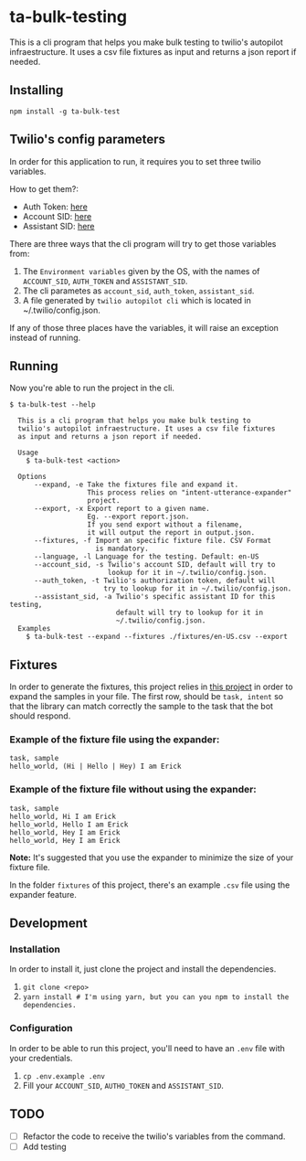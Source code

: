 # ta-bulk-testing
This is a cli program that helps you make bulk testing to twilio's autopilot infraestructure. It uses a csv file fixtures as input and returns a json report if needed.

## Installing
`npm install -g ta-bulk-test`

## Twilio's config parameters
In order for this application to run, it requires you to set three twilio variables.

How to get them?:
- Auth Token: <a href="https://www.twilio.com/console">here</a>
- Account SID: <a href="https://www.twilio.com/console">here</a>
- Assistant SID: <a href="https://www.twilio.com/console/autopilot/list">here</a>

There are three ways that the cli program will try to get those variables from:
1. The `Environment variables` given by the OS, with the names of `ACCOUNT_SID`, `AUTH_TOKEN` and `ASSISTANT_SID`.
2. The cli parametes as `account_sid`, `auth_token`, `assistant_sid`.
3. A file generated by `twilio autopilot cli` which is located in ~/.twilio/config.json.

If any of those three places have the variables, it will raise an exception instead of running.

## Running
Now you're able to run the project in the cli.
```
$ ta-bulk-test --help

  This is a cli program that helps you make bulk testing to
  twilio's autopilot infraestructure. It uses a csv file fixtures
  as input and returns a json report if needed.

  Usage
    $ ta-bulk-test <action>
 
  Options
      --expand, -e Take the fixtures file and expand it.
                   This process relies on "intent-utterance-expander"
                   project.
      --export, -x Export report to a given name.
                   Eg. --export report.json.
                   If you send export without a filename,
                   it will output the report in output.json.
      --fixtures, -f Import an specific fixture file. CSV Format
                     is mandatory.
      --language, -l Language for the testing. Default: en-US
      --account_sid, -s Twilio's account SID, default will try to
                        lookup for it in ~/.twilio/config.json.
      --auth_token, -t Twilio's authorization token, default will
                       try to lookup for it in ~/.twilio/config.json.
      --assistant_sid, -a Twilio's specific assistant ID for this testing,
                          default will try to lookup for it in
                          ~/.twilio/config.json.
  Examples
    $ ta-bulk-test --expand --fixtures ./fixtures/en-US.csv --export
```

## Fixtures
In order to generate the fixtures, this project relies in <a href="https://www.npmjs.com/package/intent-utterance-expander">this project</a> in order to expand the samples in your file. The first row, should be `task, intent` so that the library can match correctly the sample to the task that the bot should respond.

### Example of the fixture file using the expander:
```csv
task, sample
hello_world, (Hi | Hello | Hey) I am Erick
```

### Example of the fixture file without using the expander:
```csv
task, sample
hello_world, Hi I am Erick
hello_world, Hello I am Erick
hello_world, Hey I am Erick
hello_world, Hey I am Erick
```
**Note:** It's suggested that you use the expander to minimize the size of your fixture file.

In the folder `fixtures` of this project, there's an example `.csv` file using the expander feature.

## Development
### Installation
In order to install it, just clone the project and install the dependencies.
1. `git clone <repo>`
2. `yarn install # I'm using yarn, but you can you npm to install the dependencies.`

### Configuration
In order to be able to run this project, you'll need to have an `.env` file with your credentials.
1. `cp .env.example .env`
2. Fill your `ACCOUNT_SID`, `AUTHO_TOKEN` and `ASSISTANT_SID`.

## TODO
- [ ] Refactor the code to receive the twilio's variables from the command.
- [ ] Add testing
